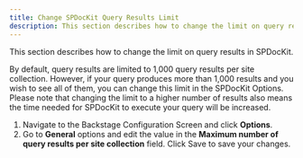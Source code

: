 ```yaml
---
title: Change SPDocKit Query Results Limit
description: This section describes how to change the limit on query results in SPDocKit.
---
```

This section describes how to change the limit on query results in SPDocKit.

By default, query results are limited to 1,000 query results per site collection. However, if your query produces more than 1,000 results and you wish to see all of them, you can change this limit in the SPDocKit Options. Please note that changing the limit to a higher number of results also means the time needed for SPDocKit to execute your query will be increased.

1. Navigate to the Backstage Configuration Screen and click __Options__.
1. Go to __General__ options and edit the value in the __Maximum number of query results per site collection__ field. Click Save to save your changes.
